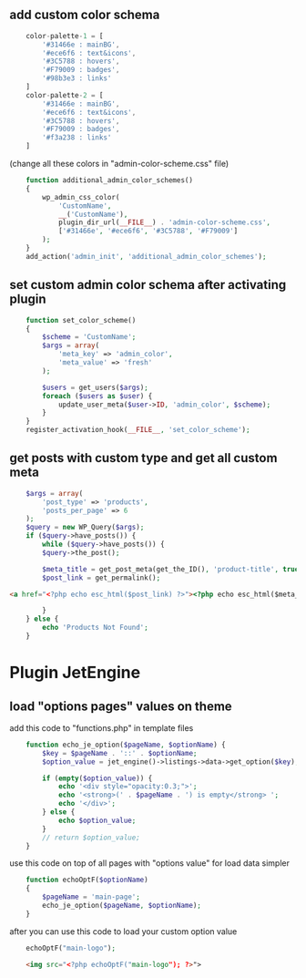 ## add custom color schema


```js
    color-palette-1 = [
        '#31466e : mainBG', 
        '#ece6f6 : text&icons', 
        '#3C5788 : hovers', 
        '#F79009 : badges', 
        '#98b3e3 : links'
    ]
    color-palette-2 = [
        '#31466e : mainBG', 
        '#ece6f6 : text&icons', 
        '#3C5788 : hovers', 
        '#F79009 : badges', 
        '#f3a238 : links'
    ]
```
(change all these colors in "admin-color-scheme.css" file)

```php
    function additional_admin_color_schemes()
    {
        wp_admin_css_color(
            'CustomName',
            __('CustomName'),
            plugin_dir_url(__FILE__) . 'admin-color-scheme.css',
            ['#31466e', '#ece6f6', '#3C5788', '#F79009']
        );
    }
    add_action('admin_init', 'additional_admin_color_schemes');
```

## set custom admin color schema after activating plugin

```php
    function set_color_scheme()
    {
        $scheme = 'CustomName';
        $args = array(
            'meta_key' => 'admin_color',
            'meta_value' => 'fresh'
        );

        $users = get_users($args);
        foreach ($users as $user) {
            update_user_meta($user->ID, 'admin_color', $scheme);
        }
    }
    register_activation_hook(__FILE__, 'set_color_scheme');
```

## get posts with custom type and get all custom meta

```php
    $args = array(
        'post_type' => 'products',
        'posts_per_page' => 6
    );
    $query = new WP_Query($args);
    if ($query->have_posts()) {
        while ($query->have_posts()) {
        $query->the_post();

        $meta_title = get_post_meta(get_the_ID(), 'product-title', true);
        $post_link = get_permalink();
```

```html
<a href="<?php echo esc_html($post_link) ?>"><?php echo esc_html($meta_title) ?></a>
```

```php
        }
    } else {
        echo 'Products Not Found';
    }
```
# Plugin JetEngine

## load "options pages" values on theme

add this code to "functions.php" in template files

```php
    function echo_je_option($pageName, $optionName) {
        $key = $pageName . '::' . $optionName;
        $option_value = jet_engine()->listings->data->get_option($key);

        if (empty($option_value)) {
            echo '<div style="opacity:0.3;">';
            echo '<strong>(' . $pageName . ') is empty</strong> ';
            echo '</div>';
        } else {
            echo $option_value;
        }
        // return $option_value;
    }
```

use this code on top of all pages with "options value" for load data simpler

```php
    function echoOptF($optionName)
    {
        $pageName = 'main-page';
        echo_je_option($pageName, $optionName);
    }
```

after you can use this code to load your custom option value

```php
    echoOptF("main-logo");
```

```html
    <img src="<?php echoOptF("main-logo"); ?>">
```


